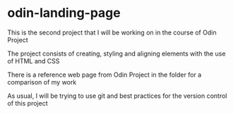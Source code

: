 # odin-landing-page

This is the second project that I will be working on in the course of Odin Project

The project consists of creating, styling and aligning elements with the use of HTML and CSS

There is a reference web page from Odin Project in the folder for a comparison of my work

As usual, I will be trying to use git and best practices for the version control of this project
